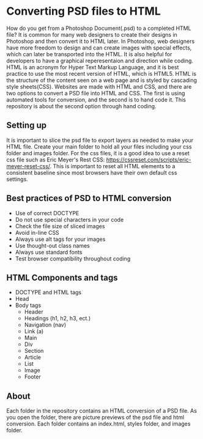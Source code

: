 # Converting PSD files to HTML

How do you get from a Photoshop Document(.psd) to a completed HTML file? It is common for many web designers to create their designs in Photoshop and then convert it to HTML later. In Photoshop, web designers have more freedom to design and can create images with special effects, which can later be transported into the HTML. It is also helpful for developers to have a graphical reperesentaion and direction while coding. HTML is an acronym for Hyper Text Markup Language, and it is best practice to use the most recent version of HTML, which is HTML5. HTML is the structure of the content seen on a web page and is styled by cascading style sheets(CSS). Websites are made with HTML and CSS, and there are two options to convert a PSD file into HTML and CSS. The first is using automated tools for conversion, and the second is to hand code it. This repository is about the second option through hand coding.

## Setting up

It is important to slice the psd file to export layers as needed to make your HTML file. Create your main folder to hold all your files including your css folder and images folder. For the css files, it is a good idea to use a reset css file such as Eric Meyer's Rest CSS: https://cssreset.com/scripts/eric-meyer-reset-css/. This is important to reset all HTML elements to a consistent baseline since most browsers have their own default css settings. 

## Best practices of PSD to HTML conversion

* Use of correct DOCTYPE
* Do not use special characters in your code
* Check the file size of sliced images
* Avoid in-line CSS
* Always use alt tags for your images
* Use thought-out class names
* Always use standard fonts
* Test browser compatibility throughout coding

## HTML Components and tags
* DOCTYPE and HTML tags
* Head
* Body tags
    * Header 
    * Headings (h1, h2, h3, ect.)
    * Navigation (nav)
    * Link (a)
    * Main
    * Div
    * Section
    * Article
    * List
    * Image
    * Footer

## About
Each folder in the repository contains an HTML conversion of a PSD file. As you open the folder, there are picture previews of the psd file and html conversion. Each folder contains an index.html, styles folder, and images folder. 



